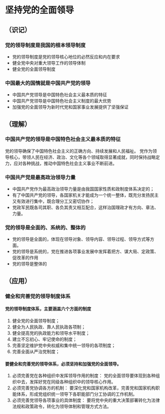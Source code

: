 # 坚持党的全面领导

## （识记）

### 党的领导制度是我国的根本领导制度

- 党的领导制度是党的领导核心地位的必然反应和内在要求
- 健全党中央对重大领导工作的领导体制
- 健全党的全面领导制度

### 中国最大的国情就是中国共产党的领导

- 中国共产党领导是中国特色社会主义最本质的特征
- 中国共产党领导是中国特色社会主义制度的最大优势
- 加强党的全面领导为新时代党和国家事业发展提供了坚强保证

## （理解）

### 中国共产党的领导是中国特色社会主义最本质的特征

党的领导确保了中国特色社会主义的正确方向、持续发展和人民福祉。
党作为领导核心，带领人民在经济、政治、文化等各个领域取得显著成就，同时保持战略定力，应对各种挑战，推动中国特色社会主义事业不断前进。

### 中国共产党是最高政治领导力量

- 中国共产党作为最高政治领导力量是由我国国家性质和政制度体系决定的；
- 有了中国共产党的领导，各国家机关才能成为一个统一整体，既充分发扬民主又有效进行集中，既合理分工又密切协作；
- 党政军民既各司其职、各负其责又相互配合，这样治国理政才有方向、章法、力量。

### 党的领导是全面的、系统的、整体的

- 党的领导是全面的，体现在领导对象、领导内容、领导过程、领导方式等方面。
- 党的领导是系统的，党在推进各项事业发展中发挥着把方、谋大局、定政策、促改革的作用
- 党的领导是整体的

## （应用）

### 健全和完善党的领导制度体系

#### 党的领导制度体系，主要涵盖六个方面的制度

1. 健全党的全面领导制度；
2. 健全为人民执政、靠人民执政各项制；
3. 健全提高党的执政能力和领导水平制度；
4. 建立不忘初心、牢记使命的制度；
5. 完善坚定维护党中央权威和集中统一领导的各项制度；
6. 完善全面从严治党制度；

#### 要健全和完善党的领导体系，必须坚持和加强党的全面领导。

1. 必须完善党在各种组织中发挥领导作用的制度：
   党的全面领导要体现到各种组织中去，发挥好党在同级各种组织中的领导核心作用。
3. 必须完善党协调各方的机制：
   要深化党和国家机构改革，完善党和国家机构职能体系，形成党组织统一领导下各职能部门分工协调的工作机制。
4. 必须完善党领导各项事业的具体制度：
   要将党中央的重大决策部署转化为法律法规和政策政令，转化为领导体制和管理方式方法。
